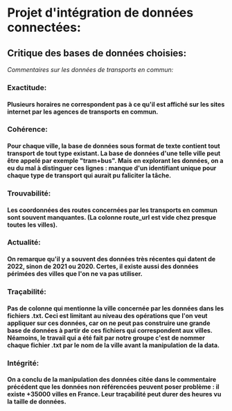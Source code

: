 # Projet d'intégration de données connectées:

## Critique des bases de données choisies:

_Commentaires sur les données de transports en commun:_

### Exactitude: 

#### Plusieurs horaires ne correspondent pas à ce qu'il est affiché sur les sites internet par les agences de transports en commun.

### Cohérence:

#### Pour chaque ville, la base de données sous format de texte contient tout transport de tout type existant. La base de données d'une telle ville peut être appelé par exemple "tram+bus". Mais en explorant les données, on a eu du mal à distinguer ces lignes : manque d'un identifiant unique pour chaque type de transport qui aurait pu faliciter la tâche.

### Trouvabilité:

#### Les coordonnées des routes concernées par les transports en commun sont souvent manquantes. (La colonne route_url est vide chez presque toutes les villes).

### Actualité:

#### On remarque qu'il y a souvent des données très récentes qui datent de 2022, sinon de 2021 ou 2020. Certes, il existe aussi des données périmées des villes que l'on ne va pas utiliser. 

### Traçabilité:

#### Pas de colonne qui mentionne la ville concernée par les données dans les fichiers .txt. Ceci est limitant au niveau des opérations que l'on veut appliquer sur ces données, car on ne peut pas construire une grande base de données à partir de ces fichiers qui correspondent aux villes. Néamoins, le travail qui a été fait par notre groupe c'est de nommer chaque fichier .txt par le nom de la ville avant la manipulation de la data. 

### Intégrité: 

#### On a conclu de la manipulation des données citée dans le commentaire précédent que les données non référencées peuvent poser problème : il existe +35000 villes en France. Leur traçabilité peut durer des heures vu la taille de données.
